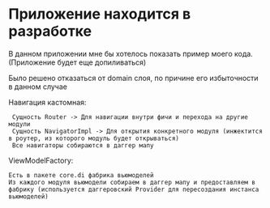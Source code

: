 # Приложение находится в разработке
В данном приложении мне бы хотелось показать пример моего кода. (Приложение будет еще допиливаться)

Было решено отказаться от domain слоя, по причине его избыточности в данном случае

Навигация кастомная:

     Сущность Router -> Для навигации внутри фичи и перехода на другие модули
     Сущность NavigatorImpl -> Для открытия конкретного модуля (инжектится в роутер, из которого модуль будет открываться)
     Все навигаторы собираются в даггер мапу
  

ViewModelFactory:

    Есть в пакете core.di фабрика вьюмоделей
    Из каждого модуля вьюмодели собираем в даггер мапу и предоставляем в фабрику (используется даггеровский Provider для пересоздания инстанса вьюмоделей)
  

